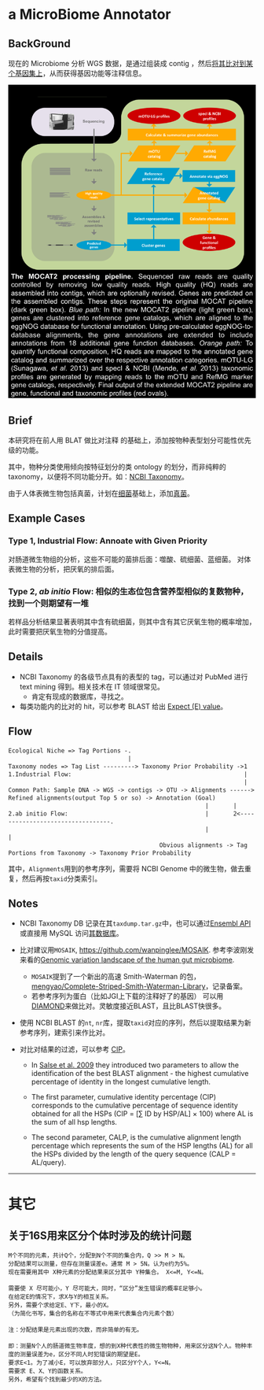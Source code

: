 # a MicroBiome Annotator

## BackGround

现在的 Microbiome 分析 WGS 数据，是通过组装成 contig ，然后[将其比对到某个基因集上](http://mocat.embl.de/about.html)，从而获得基因功能等注释信息。

![MOCAT2](doc/img/mocat.png)

## Brief

本研究将在前人用 BLAT 做比对注释 的基础上，添加按物种表型划分可能性优先级的功能。

其中，物种分类使用倾向按特征划分的类 ontology 的划分，而非纯粹的 taxonomy，以便将不同功能分开。如：[NCBI Taxonomy](http://www.ncbi.nlm.nih.gov/taxonomy)。

由于人体表微生物包括真菌，计划在[细菌](http://www.ncbi.nlm.nih.gov/Taxonomy/Browser/wwwtax.cgi?mode=Undef&name=Bacteria&lvl=2&srchmode=1&keep=1&unlock)基础上，添加[真菌](http://www.ncbi.nlm.nih.gov/Taxonomy/Browser/wwwtax.cgi?id=4751)。

## Example Cases

### Type 1, Industrial Flow: Annoate with Given Priority

对肠道微生物组的分析，这些不可能的菌排后面：噬酸、硫细菌、蓝细菌。
对体表微生物的分析，把厌氧的排后面。

### Type 2, _ab initio_ Flow: 相似的生态位包含营养型相似的复数物种，找到一个则期望有一堆

若样品分析结果显著表明其中含有硫细菌，则其中含有其它厌氧生物的概率增加，此时需要把厌氧生物的分值提高。

## Details

* NCBI Taxonomy 的各级节点具有的表型的 tag，可以通过对 PubMed 进行 text mining 得到。相关技术在 IT 领域很常见。
  * 肯定有现成的数据库，寻找之。 
* 每类功能内的比对的 hit，可以参考 BLAST 给出 [Expect (E) value](http://blast.ncbi.nlm.nih.gov/Blast.cgi?CMD=Web&PAGE_TYPE=BlastDocs&DOC_TYPE=FAQ#expect)。

## Flow

````
Ecological Niche => Tag Portions -.
                                  |
Taxonomy nodes => Tag List ---------> Taxonomy Prior Probability ->1
1.Industrial Flow:                                                 |
                                                                   |
Common Path: Sample DNA -> WGS -> contigs -> OTU -> Alignments ------> Refined alignments(output Top 5 or so) -> Annotation (Goal)
                                                        |       |
2.ab initio Flow:                                       |       2<---------------------------------.
                                                        |                                          |
                                           Obvious alignments -> Tag Portions from Taxonomy -> Taxonomy Prior Probability
````

其中，`Alignments`用到的参考序列，需要将 NCBI Genome 中的微生物，做去重复，然后再按`taxid`分类索引。 

## Notes

* NCBI Taxonomy DB 记录在其`taxdump.tar.gz`中，也可以通过[Ensembl API](http://asia.ensembl.org/info/docs/api/api_git.html)或直接用 MySQL 访问[其数据库](http://asia.ensembl.org/info/data/mysql.html)。

* 比对建议用`MOSAIK`, <https://github.com/wanpinglee/MOSAIK>. 参考李波刚发来看的[Genomic variation landscape of the human gut microbiome](http://www.nature.com/nature/journal/v493/n7430/full/nature11711.html).
   * `MOSAIK`提到了一个新出的高速 Smith-Waterman 的包，[mengyao/Complete-Striped-Smith-Waterman-Library](https://github.com/mengyao/Complete-Striped-Smith-Waterman-Library)，记录备案。
   * 若参考序列为蛋白（比如JGI上下载的注释好了的基因） 可以用[DIAMOND](https://github.com/bbuchfink/diamond)来做比对。灵敏度接近BLAST，且比BLAST快很多。

* 使用 NCBI BLAST 的`nt`, `nr`库，提取`taxid`对应的序列，然后以提取结果为新参考序列，建索引来作比对。

* 对比对结果的过滤，可以参考 [CIP](https://www.biostars.org/p/59879/#60037)。

   * In [Salse et al. 2009](http://www.plantcell.org/content/20/1/11.full) they introduced two parameters to allow the identification of the best BLAST alignment - the highest cumulative percentage of identity in the longest cumulative length.

   * The first parameter, cumulative identity percentage (CIP) corresponds to the cumulative percentage of sequence identity obtained for all the HSPs (CIP = [∑ ID by HSP/AL] × 100) where AL is the sum of all hsp lengths.

   * The second parameter, CALP, is the cumulative alignment length percentage which represents the sum of the HSP lengths (AL) for all the HSPs divided by the length of the query sequence (CALP = AL/query).

------

# 其它

## 关于16S用来区分个体时涉及的统计问题

````
M个不同的元素，共计Q个，分配到N个不同的集合内，Q >> M > N。
分配结果可以测量，但存在测量误差e。通常 M > 5N。认为e约为5%。
现在需要用其中 X种元素的分配结果来区分其中 Y种集合。 X<=M, Y<=N。

需要使 X 尽可能小，Y 尽可能大，同时，“区分”发生错误的概率E足够小。
在给定E的情况下，求X与Y的相互关系。
另外，需要个求给定E、Y下，最小的X。
（为简化书写，集合的名称在不等式中用来代表集合内元素个数）

注：分配结果是元素出现的次数，而非简单的有无。

即：测量N个人的肠道微生物丰度，想的到X种代表性的微生物物种，用来区分这N个人。物种丰度的测量误差为e，区分不同人时犯错误的期望是E。
要求E<1。为了减小E，可以放弃部分人，只区分Y个人，Y<=N。
需要求 E、X、Y的函数关系。
另外，希望有个找到最少的X的方法。
````
